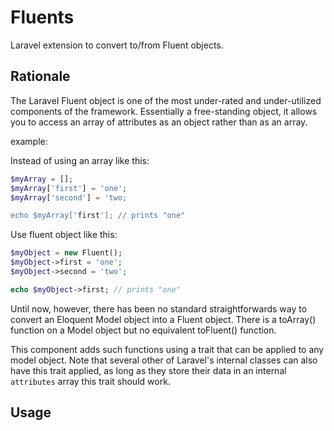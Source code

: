 # Fluents
Laravel extension to convert to/from Fluent objects.

## Rationale

The Laravel Fluent object is one of the most under-rated and under-utilized components of the
framework. Essentially a free-standing object, it allows you to access an array of attributes
as an object rather than as an array.

example:

Instead of using an array like this:

```php
$myArray = [];
$myArray['first'] = 'one';
$myArray['second'] = 'two;

echo $myArray['first']; // prints "one"
```

Use fluent object like this:

```php
$myObject = new Fluent();
$myObject->first = 'one';
$myObject->second = 'two';

echo $myObject->first; // prints "one"
```

Until now, however, there has been no standard straightforwards way to convert an Eloquent
Model object into a Fluent object. There is a toArray() function on a Model object but
no equivalent toFluent() function.

This component adds such functions using a trait that can be applied to any model object.
Note that several other of Laravel's internal classes can also have this trait applied,
as long as they store their data in an internal `attributes` array this trait should
work.

## Usage

